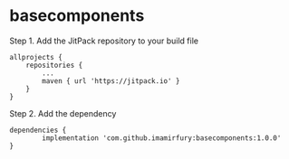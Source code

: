 # basecomponents

Step 1. Add the JitPack repository to your build file 

	allprojects {
		repositories {
			...
			maven { url 'https://jitpack.io' }
		}
	}
  
  
Step 2. Add the dependency

	dependencies {
	        implementation 'com.github.imamirfury:basecomponents:1.0.0'
	}
